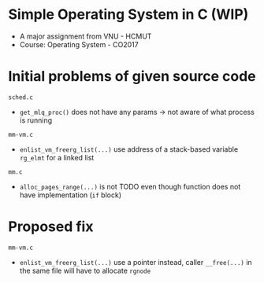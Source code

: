 # Simple Operating System in C (WIP)
- A major assignment from VNU - HCMUT
- Course: Operating System - CO2017

# Initial problems of given source code
`sched.c`
- `get_mlq_proc()` does not have any params -> not aware of what process is running

`mm-vm.c`
- `enlist_vm_freerg_list(...)` use address of a stack-based variable `rg_elmt` for a linked list

`mm.c`
- `alloc_pages_range(...)` is not TODO even though function does not have implementation (`if` block)

# Proposed fix
`mm-vm.c`
- `enlist_vm_freerg_list(...)` use a pointer instead, caller `__free(...)` in the same file will have to allocate `rgnode`
